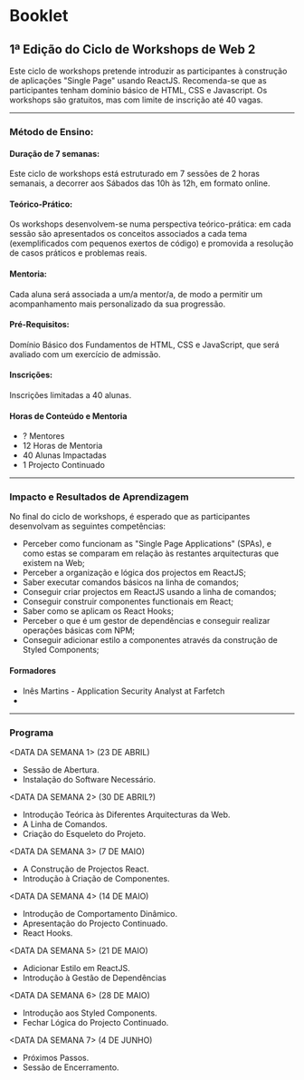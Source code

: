 # Booklet

## 1ª Edição do Ciclo de Workshops de Web 2

Este ciclo de workshops pretende introduzir as participantes à construção de aplicações "Single Page" usando ReactJS. Recomenda-se que as participantes tenham domínio básico de HTML, CSS e Javascript.
Os workshops são gratuitos, mas com limite de inscrição até 40 vagas.

-----------------------------------------------

### Método de Ensino:

#### Duração de 7 semanas:
Este ciclo de workshops está estruturado em 7 sessões de 2 horas semanais, a decorrer aos Sábados das 10h às 12h, em formato online.

#### Teórico-Prático:
Os workshops desenvolvem-se numa perspectiva teórico-prática: em cada sessão são apresentados os conceitos associados a cada tema (exemplificados com pequenos
exertos de código) e promovida a resolução de casos práticos e problemas reais.

#### Mentoria:
Cada aluna será associada a um/a mentor/a, de modo a permitir um acompanhamento mais personalizado da sua progressão.

#### Pré-Requisitos:
Domínio Básico dos Fundamentos de HTML, CSS e JavaScript, que será avaliado com um exercício de admissão.

#### Inscrições:
Inscrições limitadas a 40 alunas.

#### Horas de Conteúdo e Mentoria

* ? Mentores
* 12 Horas de Mentoria
* 40 Alunas Impactadas
* 1 Projecto Continuado

-----------------------------------------------

### Impacto e Resultados de Aprendizagem

No final do ciclo de workshops, é esperado que as participantes desenvolvam as seguintes competências:

* Perceber como funcionam as "Single Page Applications" (SPAs), e como estas se comparam em relação às restantes arquitecturas que existem na Web;
* Perceber a organização e lógica dos projectos em ReactJS;
* Saber executar comandos básicos na linha de comandos;
* Conseguir criar projectos em ReactJS usando a linha de comandos;
* Conseguir construir componentes functionais em React;
* Saber como se aplicam os React Hooks;
* Perceber o que é um gestor de dependências e conseguir realizar operações básicas com NPM;
* Conseguir adicionar estilo a componentes através da construção de Styled Components;

#### Formadores

* Inês Martins - Application Security Analyst at Farfetch
* <ADICIONAR RESTANTES>

-----------------------------------------------

### Programa

<DATA DA SEMANA 1> (23 DE ABRIL)
* Sessão de Abertura.
* Instalação do Software Necessário.

<DATA DA SEMANA 2> (30 DE ABRIL?)
* Introdução Teórica às Diferentes Arquitecturas da Web.
* A Linha de Comandos.
* Criação do Esqueleto do Projeto.

<DATA DA SEMANA 3> (7 DE MAIO)
* A Construção de Projectos React.
* Introdução à Criação de Componentes.
 
<DATA DA SEMANA 4> (14 DE MAIO)
* Introdução de Comportamento Dinâmico.
* Apresentação do Projecto Continuado.
* React Hooks.

<DATA DA SEMANA 5> (21 DE MAIO)
* Adicionar Estilo em ReactJS.
* Introdução à Gestão de Dependências

<DATA DA SEMANA 6> (28 DE MAIO)
* Introdução aos Styled Components.
* Fechar Lógica do Projecto Continuado.

<DATA DA SEMANA 7> (4 DE JUNHO)
* Próximos Passos.
* Sessão de Encerramento.
